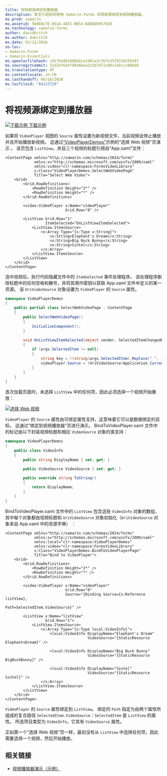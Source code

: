 ```yaml
---
title: 将视频源绑定到播放器
description: 本文介绍如何使用 Xamarin.Forms 将视频源绑定到视频播放器。
ms.prod: xamarin
ms.assetid: 504E0C7E-051A-4AF2-B654-BAB4D0957928
ms.technology: xamarin-forms
author: davidbritch
ms.author: dabritch
ms.date: 02/12/2018
no-loc:
- Xamarin.Forms
- Xamarin.Essentials
ms.openlocfilehash: c02764d6160bb8ce2481a3cf67e357933d25934f
ms.sourcegitcommit: 32d2476a5f9016baa231b7471c88c1d4ccc08eb8
ms.translationtype: HT
ms.contentlocale: zh-CN
ms.lasthandoff: 06/18/2020
ms.locfileid: "84133726"
---
```

# <a name="binding-video-sources-to-the-player"></a>将视频源绑定到播放器

[![下载示例](~/media/shared/download.png) 下载示例](https://docs.microsoft.com/samples/xamarin/xamarin-forms-samples/customrenderers-videoplayerdemos)

如果将 `VideoPlayer` 视图的 `Source` 属性设置为新视频文件，当前视频会停止播放并且开始播放新视频。 这通过[“VideoPlayerDemos”](https://docs.microsoft.com/samples/xamarin/xamarin-forms-samples/customrenderers-videoplayerdemos)示例的“选择 Web 视频”页演示 。 该页包含 `ListView`，并且三个视频的标题引用自“App.xaml”文件：

```xaml
<ContentPage xmlns="http://xamarin.com/schemas/2014/forms"
             xmlns:x="http://schemas.microsoft.com/winfx/2009/xaml"
             xmlns:video="clr-namespace:FormsVideoLibrary"
             x:Class="VideoPlayerDemos.SelectWebVideoPage"
             Title="Select Web Video">
    <Grid>
        <Grid.RowDefinitions>
            <RowDefinition Height="2*" />
            <RowDefinition Height="*" />
        </Grid.RowDefinitions>

        <video:VideoPlayer x:Name="videoPlayer"
                           Grid.Row="0" />

        <ListView Grid.Row="1"
                  ItemSelected="OnListViewItemSelected">
            <ListView.ItemsSource>
                <x:Array Type="{x:Type x:String}">
                    <x:String>Elephant's Dream</x:String>
                    <x:String>Big Buck Bunny</x:String>
                    <x:String>Sintel</x:String>
                </x:Array>
            </ListView.ItemsSource>
        </ListView>
    </Grid>
</ContentPage>
```

选中视频后，执行代码隐藏文件中的 `ItemSelected` 事件处理程序。 该处理程序删除标题中的任何空格和撇号，并将其用作密钥以获取 App.xaml 文件中定义的某一资源。 该 `UriVideoSource` 对象设置为 `VideoPlayer` 的 `Source` 属性。

```csharp
namespace VideoPlayerDemos
{
    public partial class SelectWebVideoPage : ContentPage
    {
        public SelectWebVideoPage()
        {
            InitializeComponent();
        }

        void OnListViewItemSelected(object sender, SelectedItemChangedEventArgs args)
        {
            if (args.SelectedItem != null)
            {
                string key = ((string)args.SelectedItem).Replace(" ", "").Replace("'", "");
                videoPlayer.Source = (UriVideoSource)Application.Current.Resources[key];
            }
        }
    }
}
```

首次加载页面时，未选择 `ListView` 中的任何项，因此必须选择一个视频开始播放：

[![选择 Web 视频](source-bindings-images/selectwebvideo-small.png "选择 Web 视频")](source-bindings-images/selectwebvideo-large.png#lightbox "选择 Web 视频")

`VideoPlayer` 的 `Source` 属性由可绑定属性支持，这意味着它可以是数据绑定的目标。 这通过“绑定到视频播放器”页进行演示。 BindToVideoPlayer.xaml 文件中的标记由以下封装视频标题和相应 `VideoSource` 对象的类支持：

```csharp
namespace VideoPlayerDemos
{
    public class VideoInfo
    {
        public string DisplayName { set; get; }

        public VideoSource VideoSource { set; get; }

        public override string ToString()
        {
            return DisplayName;
        }
    }
}
```

BindToVideoPlayer.xaml 文件中的 `ListView` 包含这些 `VideoInfo` 对象的数组，其中每个对象都由视频标题和 `UriVideoSource` 对象初始化（`UriVideoSource` 对象来自 App.xaml 中的资源字典） ：

```xaml
<ContentPage xmlns="http://xamarin.com/schemas/2014/forms"
             xmlns:x="http://schemas.microsoft.com/winfx/2009/xaml"
             xmlns:local="clr-namespace:VideoPlayerDemos"
             xmlns:video="clr-namespace:FormsVideoLibrary"
             x:Class="VideoPlayerDemos.BindToVideoPlayerPage"
             Title="Bind to VideoPlayer">
    <Grid>
        <Grid.RowDefinitions>
            <RowDefinition Height="2*" />
            <RowDefinition Height="*" />
        </Grid.RowDefinitions>

        <video:VideoPlayer x:Name="videoPlayer"
                           Grid.Row="0"
                           Source="{Binding Source={x:Reference listView},
                                            Path=SelectedItem.VideoSource}" />

        <ListView x:Name="listView"
                  Grid.Row="1">
            <ListView.ItemsSource>
                <x:Array Type="{x:Type local:VideoInfo}">
                    <local:VideoInfo DisplayName="Elephant's Dream"
                                     VideoSource="{StaticResource ElephantsDream}" />

                    <local:VideoInfo DisplayName="Big Buck Bunny"
                                     VideoSource="{StaticResource BigBuckBunny}" />

                    <local:VideoInfo DisplayName="Sintel"
                                     VideoSource="{StaticResource Sintel}" />
                </x:Array>
            </ListView.ItemsSource>
        </ListView>
    </Grid>
</ContentPage>
```

`VideoPlayer` 的 `Source` 属性绑定到 `ListView`。 绑定的 `Path` 指定为由两个属性所组成的复合路径 `SelectedItem.VideoSource`：`SelectedItem` 是 `ListView` 的属性。 所选项目类型为 `VideoInfo`，它具有 `VideoSource` 属性。

正如第一个“选择 Web 视频”页一样，最初没有从 `ListView` 中选择任何项，因此需要选择一个视频，然后开始播放。

## <a name="related-links"></a>相关链接

- [视频播放器演示（示例）](https://docs.microsoft.com/samples/xamarin/xamarin-forms-samples/customrenderers-videoplayerdemos)
